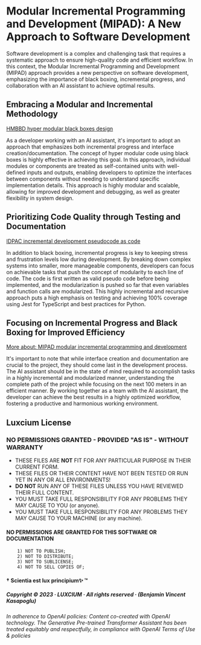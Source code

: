 # Modular Incremental Programming and Development (MIPAD): A New Approach to Software Development

Software development is a complex and challenging task that requires a systematic approach to ensure high-quality code and efficient workflow. In this context, the Modular Incremental Programming and Development (MIPAD) approach provides a new perspective on software development, emphasizing the importance of black boxing, incremental progress, and collaboration with an AI assistant to achieve optimal results.

## Embracing a Modular and Incremental Methodology

[HMBBD hyper modular black boxes design](./HMBBD-hyper-modular-black-boxes-design.md)

As a developer working with an AI assistant, it's important to adopt an approach that emphasizes both incremental progress and interface creation/documentation. The concept of hyper modular code using black boxes is highly effective in achieving this goal. In this approach, individual modules or components are treated as self-contained units with well-defined inputs and outputs, enabling developers to optimize the interfaces between components without needing to understand specific implementation details. This approach is highly modular and scalable, allowing for improved development and debugging, as well as greater flexibility in system design.

## Prioritizing Code Quality through Testing and Documentation

[IDPAC incremental development pseudocode as code](./IDPAC-incremental-development-pseudocode-as-code.md)

In addition to black boxing, incremental progress is key to keeping stress and frustration levels low during development. By breaking down complex systems into smaller, more manageable components, developers can focus on achievable tasks that push the concept of modularity to each line of code. The code is first written as valid pseudo code before being implemented, and the modularization is pushed so far that even variables and function calls are modularized. This highly incremental and recursive approach puts a high emphasis on testing and achieving 100% coverage using Jest for TypeScript and best practices for Python.

## Focusing on Incremental Progress and Black Boxing for Improved Efficiency

[More about: MIPAD modular incremental programming and development](./MIPAD-modular-incremental-programming-and-development)

It's important to note that while interface creation and documentation are crucial to the project, they should come last in the development process. The AI assistant should be in the state of mind required to accomplish tasks in a highly incremental and modularized manner, understanding the complete path of the project while focusing on the next 100 meters in an efficient manner. By working together as a team with the AI assistant, the developer can achieve the best results in a highly optimized workflow, fostering a productive and harmonious working environment.

## Luxcium License

### NO PERMISSIONS GRANTED - PROVIDED "AS IS" - WITHOUT WARRANTY

- THESE FILES ARE **NOT** FIT FOR ANY PARTICULAR PURPOSE IN THEIR CURRENT FORM.
- THESE FILES OR THEIR CONTENT HAVE NOT BEEN TESTED OR RUN YET IN ANY OR ALL ENVIRONMENTS!
- **DO NOT** RUN ANY OF THESE FILES UNLESS YOU HAVE REVIEWED THEIR FULL CONTENT.
- YOU MUST TAKE FULL RESPONSIBILITY FOR ANY PROBLEMS THEY MAY CAUSE TO YOU (or anyone).
- YOU MUST TAKE FULL RESPONSIBILITY FOR ANY PROBLEMS THEY MAY CAUSE TO YOUR MACHINE (or any machine).

#### NO PERMISSIONS ARE GRANTED FOR THIS SOFTWARE OR DOCUMENTATION

```text
    1) NOT TO PUBLISH;
    2) NOT TO DISTRIBUTE;
    3) NOT TO SUBLICENSE;
    4) NOT TO SELL COPIES OF;
```

#### † **Scientia est lux principium✨** ™

##### Copyright © 2023 · LUXCIUM · All rights reserved · (Benjamin Vincent Kasapoglu)

###### In adherence to OpenAI policies: _Content co-created with OpenAI technology. The Generative Pre-trained Transformer Assistant has been treated equitably and respectfully, in compliance with OpenAI Terms of Use & policies_

